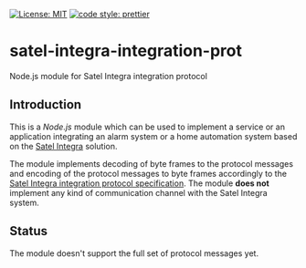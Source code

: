 [![License: MIT](https://img.shields.io/badge/License-MIT-yellow.svg)](https://opensource.org/licenses/MIT) [![code style: prettier](https://img.shields.io/badge/code_style-prettier-ff69b4.svg?style=flat-square)](https://github.com/prettier/prettier)

# satel-integra-integration-prot
Node.js module for Satel Integra integration protocol

## Introduction
This is a *Node.js* module which can be used to implement a service or an application integrating an alarm system or a home automation system based on the [Satel Integra](https://www.satel.pl/en/cat/10184#cat10184) solution.

The module implements decoding of byte frames to the protocol messages and encoding of the protocol messages to byte frames accordingly to the [Satel Integra integration protocol specification](https://www.satel.pl/en/download/instrukcje/ethm1_plus_op_int_2020-03-05_4f512412.pdf). The module **does not** implement any kind of communication channel with the Satel Integra system.

## Status
The module doesn't support the full set of protocol messages yet.